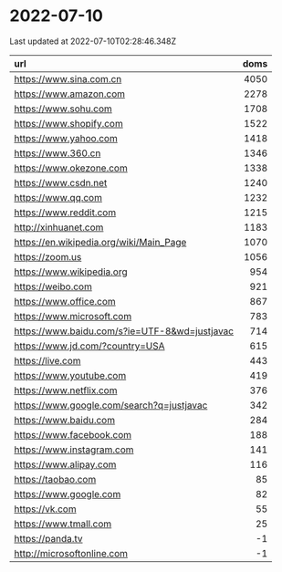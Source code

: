 # 2022-07-10

<!-- BEGIN -->
Last updated at 2022-07-10T02:28:46.348Z

url | doms
:- | -:
https://www.sina.com.cn | 4050
https://www.amazon.com | 2278
https://www.sohu.com | 1708
https://www.shopify.com | 1522
https://www.yahoo.com | 1418
https://www.360.cn | 1346
https://www.okezone.com | 1338
https://www.csdn.net | 1240
https://www.qq.com | 1232
https://www.reddit.com | 1215
http://xinhuanet.com | 1183
https://en.wikipedia.org/wiki/Main_Page | 1070
https://zoom.us | 1056
https://www.wikipedia.org | 954
https://weibo.com | 921
https://www.office.com | 867
https://www.microsoft.com | 783
https://www.baidu.com/s?ie=UTF-8&wd=justjavac | 714
https://www.jd.com/?country=USA | 615
https://live.com | 443
https://www.youtube.com | 419
https://www.netflix.com | 376
https://www.google.com/search?q=justjavac | 342
https://www.baidu.com | 284
https://www.facebook.com | 188
https://www.instagram.com | 141
https://www.alipay.com | 116
https://taobao.com | 85
https://www.google.com | 82
https://vk.com | 55
https://www.tmall.com | 25
https://panda.tv | -1
http://microsoftonline.com | -1
<!-- END -->
